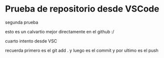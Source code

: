 # Prueba de repositorio desde VSCode

segunda prueba

esto es un calvartio mejor directamente en el github :/

cuarto intento desde VSC

recuerda primero es el git add . y luego es el commit y por ultimo es el push
